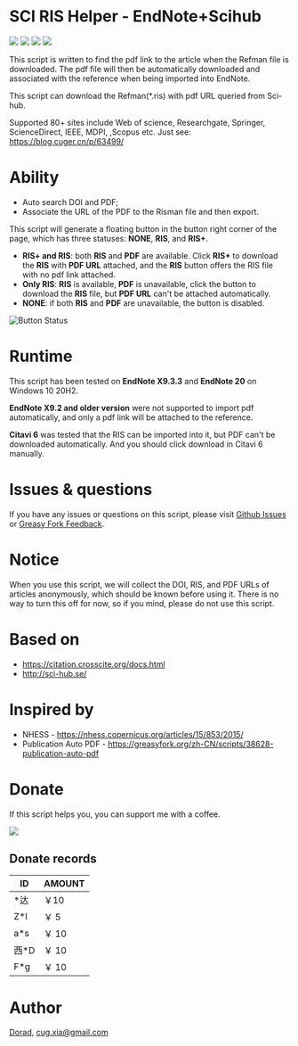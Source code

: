 # SCI RIS Helper - EndNote+Scihub
[![](https://img.shields.io/badge/dynamic/json?color=green&label=version&query=version&url=https%3A%2F%2Fgreasyfork.org%2Fscripts%2F434310.json&logo=tampermonkey)](https://greasyfork.org/en/scripts/434310) [![](https://img.shields.io/badge/dynamic/json?color=red&label=total%20installs&query=total_installs&url=https%3A%2F%2Fgreasyfork.org%2Fscripts%2F434310.json&style=flat&logo=tampermonkey)](https://greasyfork.org/en/scripts/434310) [![](https://img.shields.io/badge/dynamic/json?color=green&label=daily%20installs&query=daily_installs&url=https%3A%2F%2Fgreasyfork.org%2Fscripts%2F434310.json&logo=tampermonkey)](https://greasyfork.org/en/scripts/434310) [![](https://img.shields.io/badge/blog-%40Dorad-blue)](https://blog.cuger.cn)

This script is written to find the pdf link to the article when the Refman file is downloaded. The pdf file will then be automatically downloaded and associated with the reference when being imported into EndNote.

This script can download the Refman(*.ris) with pdf URL queried from Sci-hub. 

Supported 80+ sites include Web of science, Researchgate, Springer, ScienceDirect, IEEE, MDPI, ,Scopus etc. Just see: https://blog.cuger.cn/p/63499/

# Ability
- Auto search DOI and PDF;
- Associate the URL of the PDF to the Risman file and then export.

This script will generate a floating button in the button right corner of the page, which has three statuses: **NONE**, **RIS**, and **RIS+**.

- **RIS+ and RIS**: both **RIS** and **PDF** are available. Click **RIS+** to download the **RIS** with **PDF URL** attached, and the **RIS** button offers the RIS file with no pdf link attached.
- **Only RIS**: **RIS** is available, **PDF** is unavailable, click the button to download the **RIS** file, but **PDF URL** can't be attached automatically. 
- **NONE**: if both **RIS** and **PDF** are unavailable, the button is disabled. 

![Button Status](https://user-images.githubusercontent.com/23170065/139387996-7860ce79-5768-4193-9237-5829d09cb757.png)

# Runtime

This script has been tested on **EndNote X9.3.3** and **EndNote 20** on Windows 10 20H2.

**EndNote X9.2 and older version** were not supported to import pdf automatically, and only a pdf link will be attached to the reference.

**Citavi 6** was tested that the RIS can be imported into it, but PDF can't be downloaded automatically. And you should click download in Citavi 6 manually.

# Issues & questions
If you have any issues or questions on this script, please visit [Github Issues](https://github.com/Doradx/CNKI-PDF-RIS-Helper/issues) or [Greasy Fork Feedback](https://greasyfork.org/zh-CN/scripts/434310-sci-ris-helper/feedback).

# Notice
When you use this script, we will collect the DOI, RIS, and PDF URLs of articles anonymously, which should be known before using it. 
There is no way to turn this off for now, so if you mind, please do not use this script.

# Based on
- https://citation.crosscite.org/docs.html
- http://sci-hub.se/

# Inspired by
- NHESS - https://nhess.copernicus.org/articles/15/853/2015/
- Publication Auto PDF - https://greasyfork.org/zh-CN/scripts/38628-publication-auto-pdf

# Donate
If this script helps you, you can support me with a coffee.

![](https://blog.cuger.cn/images/pay.jpg)

## Donate records
| ID   | AMOUNT |
| ---- | ------ |
| *达  | ￥10   |
| Z*l | ￥ 5   |
| a*s | ￥ 10   |
| 西*D | ￥ 10   |
| F*g | ￥ 10 |

# Author
[Dorad](https://blog.cuger.cn), cug.xia@gmail.com
